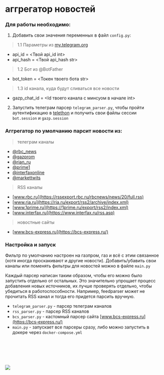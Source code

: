 # аггрегатор новостей

### Для работы необходимо:

1. Добавить свои значения переменных в файл `config.py`:

> 1.1 Параметры из [my.telegram.org](https://my.telegram.org)
- api_id = <Твой api_id int>
- api_hash = <Твой api_hash str>

> 1.2 Бот из @BotFather
- bot_token = <Токен твоего бота str>

> 1.3 id канала, куда будут сливаться все новости
- gazp_chat_id = <Id твоего канала c минсуом в начале int>

2. Запустить телеграм парсер `telegram_parser.py`, чтобы пройти аутентификацию в [telethon](https://docs.telethon.dev/en/stable/) и получить свои файлы сессии `bot.session` и `gazp.session`


### Аггрегатор по умолчанию парсит новости из:
> телеграм каналы
- [@rbc_news](https://t.me/rbc_news)
- [@gazprom](https://t.me/gazprom)
- [@rian_ru](https://t.me/rian_ru)
- [@prime1](https://t.me/prime1)
- [@interfaxonline](https://t.me/interfaxonline)
- [@markettwits](https://t.me/markettwits)

> RSS каналы
- [www.rbc.ru](https://rssexport.rbc.ru/rbcnews/news/20/full.rss)
- [www.ria.ru](https://ria.ru/export/rss2/archive/index.xml)
- [www.1prime.ru](https://1prime.ru/export/rss2/index.xml)
- [www.interfax.ru](https://www.interfax.ru/rss.asp)

> новостные сайты
- [www.bcs-express.ru](https://bcs-express.ru/)

### Настройка и запуск
Фильтр по умолчанию настроен на газпром, газ и всё с этим связанное (хотя иногда проскакивают и другие новости). 
Добавить/убавить свои каналы или поменять фильтры для новостей можно в файле `main.py`

Каждый парсер написан таким образом, чтобы его можно было запустить отдельно от остальных. 
Это значительно упрощает процесс добавления новых источников, их лучше проверять отдельно, чтобы убедиться в работоспособности. 
Например, feedparser может не прочитать RSS канал и тогда его придется парсить вручную.
- `telegram_parser.py` - парсер телеграм каналов
- `rss_parser.py` - парсер RSS каналов
- `bcs_parser.py` - кастомный парсер сайта [www.bcs-express.ru](https://bcs-express.ru/)
- `main.py` - запускает все парсеры сразу, либо можно запустить в докере через `docker-compose.yml`




<br/><br/>
---
[![](https://habrastorage.org/webt/gz/gc/i6/gzgci6pivvdnk-gmj-kepml5q9y.gif)](https://yoomoney.ru/to/4100117863420642)


